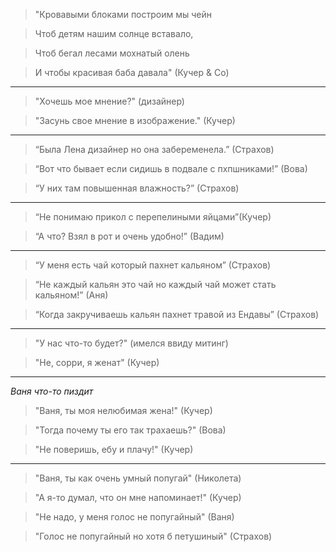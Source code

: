 > "Кровавыми блоками построим мы чейн

> Чтоб детям нашим солнце вставало,

> Чтоб бегал лесами мохнатый олень

> И чтобы красивая баба давала" (Кучер & Co)

---

> "Хочешь мое мнение?" (дизайнер)

> "Засунь свое мнение в изображение." (Кучер)

---

> “Была Лена дизайнер но она забеременела.” (Страхов)

> “Вот что бывает если сидишь в подвале с пхпшниками!” (Вова)

> “У них там повышенная влажность?” (Страхов)

--- 

> “Не понимаю прикол с перепелиными яйцами”(Кучер)

> “А что? Взял в рот и очень удобно!” (Вадим)

---

> “У меня есть чай который пахнет кальяном” (Страхов)

> “Не каждый кальян это чай но каждый чай может стать кальяном!” (Аня)

> “Когда закручиваешь кальян пахнет травой из Ендавы” (Страхов)

---

> "У нас что-то будет?" (имелся ввиду митинг)

> "Не, сорри, я женат" (Кучер)

---

*Ваня что-то пиздит*
> "Ваня, ты моя нелюбимая жена!" (Кучер)

> "Тогда почему ты его так трахаешь?" (Вова)

> "Не поверишь, ебу и плачу!" (Кучер)

---

>"Ваня, ты как очень умный попугай" (Николета)

>"А я-то думал, что он мне напоминает!" (Кучер)

>"Не надо, у меня голос не попугайный" (Ваня)

>"Голос не попугайный но хотя б петушиный" (Страхов)





